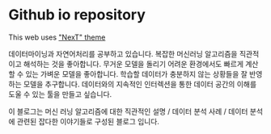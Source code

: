 # Github io repository

This web uses ["NexT" theme](https://github.com/iissnan/hexo-theme-next)

데이터마이닝과 자연어처리를 공부하고 있습니다. 복잡한 머신러닝 알고리즘을 직관적이고 해석하는 것을 좋아합니다. 무거운 모델을 돌리기 어려운 환경에서도 빠르게 계산할 수 있는 가벼운 모델을 좋아합니다. 학습할 데이터가 충분하지 않는 상황들을 잘 반영하는 모델을 추구합니다. 데이터와의 지속적인 인터렉션을 통한 데이터 공간의 이해를 도울 수 있는 툴을 만들고 싶습니다.

이 블로그는 머신 러닝 알고리즘에 대한 직관적인 설명 / 데이터 분석 사례 / 데이터 분석에 관련된 잡다한 이야기들로 구성된 블로그 입니다. 